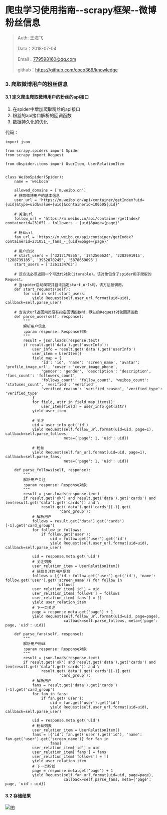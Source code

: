 
# 爬虫学习使用指南--scrapy框架--微博粉丝信息

>Auth: 王海飞
>
>Data：2018-07-04
>
>Email：779598160@qq.com
>
>github：https://github.com/coco369/knowledge 


### 3. 爬取微博用户的粉丝信息

#### 3.1 定义爬虫爬取微博用户的粉丝的api接口

1. 在spider中增加爬取粉丝的api接口
2. 粉丝的api接口解析的回调函数
3. 数据持久化的优化

代码：
	
	
	import json
	
	from scrapy.spiders import Spider
	from scrapy import Request
	
	from dbspider.items import UserItem, UserRelationItem
	
	
	class WeiboSpider(Spider):
	    name = 'weibocn'
	
	    allowed_domains = ['m.weibo.cn']
	    # 获取微博用户的基本信息
	    user_url = 'https://m.weibo.cn/api/container/getIndex?uid={uid}&type=uid&value={uid}&containerid=100505{uid}'
	
	    # 关注url
	    follow_url = 'https://m.weibo.cn/api/container/getIndex?containerid=231051_-_followers_-_{uid}&page={page}'
	
	    # 粉丝url
	    fan_url = 'https://m.weibo.cn/api/container/getIndex?containerid=231051_-_fans_-_{uid}&page={page}'
	
	    # 用户的id
	    # start_users = ['3217179555', '1742566624', '2282991915', '1288739185', '3952070245', '5878659096']
	    start_users = ['3261134763']
	
	    # 该方法必须返回一个可迭代对象(iterable)。该对象包含了spider用于爬取的Request。
	    # 当spider启动爬取并且未指定start_urls时，该方法被调用。
	    def start_requests(self):
	        for uid in self.start_users:
	            yield Request(self.user_url.format(uid=uid), callback=self.parse_user)
	
	    # 当请求url返回网页没有指定回调函数时，默认的Request对象回调函数
	    def parse_user(self, response):
	        """
	        解析用户信息
	        :param response: Response对象
	        """
	        result = json.loads(response.text)
	        if result.get('data').get('userInfo'):
	            user_info = result.get('data').get('userInfo')
	            user_item = UserItem()
	            field_map = {
	                'id': 'id', 'name': 'screen_name', 'avatar': 'profile_image_url', 'cover': 'cover_image_phone',
	                'gender': 'gender', 'description': 'description', 'fans_count': 'followers_count',
	                'follows_count': 'follow_count', 'weibos_count': 'statuses_count', 'verified': 'verified',
	                'verified_reason': 'verified_reason', 'verified_type': 'verified_type'
	            }
	            for field, attr in field_map.items():
	                user_item[field] = user_info.get(attr)
	            yield user_item
	
	            # 关注
	            uid = user_info.get('id')
	            yield Request(self.follow_url.format(uid=uid, page=1), callback=self.parse_follows,
	                          meta={'page': 1, 'uid': uid})
	
	            # 粉丝
	            yield Request(self.fan_url.format(uid=uid, page=1), callback=self.parse_fans,
	                          meta={'page': 1, 'uid': uid})
	
	    def parse_follows(self, response):
	        """
	        解析用户关注
	        :param response: Response对象
	        """
	        result = json.loads(response.text)
	        if result.get('ok') and result.get('data').get('cards') and len(result.get('data').get('cards')) and \
	                result.get('data').get('cards')[-1].get(
	                        'card_group'):
	            # 解析用户
	            follows = result.get('data').get('cards')[-1].get('card_group')
	            for follow in follows:
	                if follow.get('user'):
	                    uid = follow.get('user').get('id')
	                    yield Request(self.user_url.format(uid=uid), callback=self.parse_user)
	
	            uid = response.meta.get('uid')
	            # 关注列表
	            user_relation_item = UserRelationItem()
	            # 获取关注的用户信息
	            follows = [{'id': follow.get('user').get('id'), 'name': follow.get('user').get('screen_name')} for follow in
	                       follows]
	            user_relation_item['id'] = uid
	            user_relation_item['follows'] = follows
	            user_relation_item['fans'] = []
	            yield user_relation_item
	            # 下一页关注
	            page = response.meta.get('page') + 1
	            yield Request(self.follow_url.format(uid=uid, page=page),
	                          callback=self.parse_follows, meta={'page': page, 'uid': uid})
	
	    def parse_fans(self, response):
	        """
	        解析用户粉丝
	        :param response: Response对象
	        """
	        result = json.loads(response.text)
	        if result.get('ok') and result.get('data').get('cards') and len(result.get('data').get('cards')) and \
	                result.get('data').get('cards')[-1].get(
	                        'card_group'):
	            # 解析用户
	            fans = result.get('data').get('cards')[-1].get('card_group')
	            for fan in fans:
	                if fan.get('user'):
	                    uid = fan.get('user').get('id')
	                    yield Request(self.user_url.format(uid=uid), callback=self.parse_user)
	
	            uid = response.meta.get('uid')
	            # 粉丝列表
	            user_relation_item = UserRelationItem()
	            fans = [{'id': fan.get('user').get('id'), 'name': fan.get('user').get('screen_name')} for fan in
	                    fans]
	            user_relation_item['id'] = uid
	            user_relation_item['fans'] = fans
	            user_relation_item['follows'] = []
	            yield user_relation_item
	            # 下一页粉丝
	            page = response.meta.get('page') + 1
	            yield Request(self.fan_url.format(uid=uid, page=page),
	                          callback=self.parse_fans, meta={'page': page, 'uid': uid})
	

#### 3.2 存储结果

![图](images/scrapy_weibo_user_fans_result.png)

